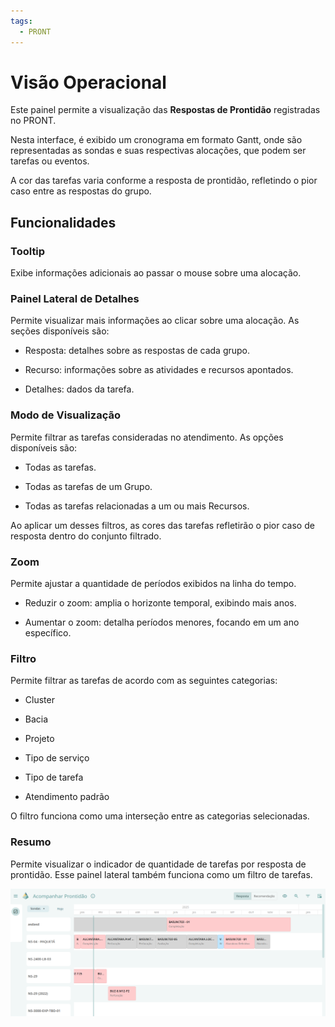 ```yaml
---
tags:
  - PRONT
---
```


# Visão Operacional

Este painel permite a visualização das **Respostas de Prontidão** registradas no PRONT.  

Nesta interface, é exibido um cronograma em formato Gantt, onde são representadas as sondas e suas respectivas alocações, que podem ser tarefas ou eventos.  

A cor das tarefas varia conforme a resposta de prontidão, refletindo o pior caso entre as respostas do grupo.  

## Funcionalidades

### Tooltip

Exibe informações adicionais ao passar o mouse sobre uma alocação.  

### Painel Lateral de Detalhes

Permite visualizar mais informações ao clicar sobre uma alocação. As seções disponíveis são:  
- Resposta: detalhes sobre as respostas de cada grupo.  

- Recurso: informações sobre as atividades e recursos apontados.  

- Detalhes: dados da tarefa.  

### Modo de Visualização

Permite filtrar as tarefas consideradas no atendimento. As opções disponíveis são:  

- Todas as tarefas.  

- Todas as tarefas de um Grupo.  

- Todas as tarefas relacionadas a um ou mais Recursos.  

Ao aplicar um desses filtros, as cores das tarefas refletirão o pior caso de resposta dentro do conjunto filtrado.  

### Zoom

Permite ajustar a quantidade de períodos exibidos na linha do tempo.  

- Reduzir o zoom: amplia o horizonte temporal, exibindo mais anos.  

- Aumentar o zoom: detalha períodos menores, focando em um ano específico.  

### Filtro 

Permite filtrar as tarefas de acordo com as seguintes categorias:  

- Cluster

- Bacia  

- Projeto

- Tipo de serviço

- Tipo de tarefa  

- Atendimento padrão

O filtro funciona como uma interseção entre as categorias selecionadas.  

### Resumo

Permite visualizar o indicador de quantidade de tarefas por resposta de prontidão. Esse painel lateral também funciona como um filtro de tarefas.

![alt text](image-11.png)


